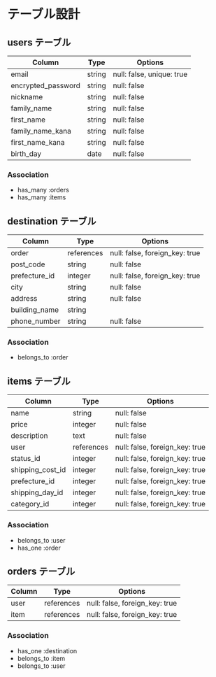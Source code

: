 # テーブル設計

## users テーブル

| Column               | Type   | Options                   |
| -------------------- | ------ | ------------------------- |
| email                | string | null: false, unique: true |
| encrypted_password   | string | null: false               |
| nickname             | string | null: false               |
| family_name          | string | null: false               |
| first_name           | string | null: false               |
| family_name_kana     | string | null: false               |
| first_name_kana      | string | null: false               |
| birth_day            | date   | null: false               |


### Association

- has_many :orders
- has_many :items


## destination テーブル

| Column           | Type       | Options                        |
| ---------------- | ---------- | ------------------------------ |
| order            | references | null: false, foreign_key: true |
| post_code        | string     | null: false                    |
| prefecture_id    | integer    | null: false, foreign_key: true |
| city             | string     | null: false                    |
| address          | string     | null: false                    |
| building_name    | string     |                                |
| phone_number     | string     | null: false                    |


### Association

- belongs_to :order

## items テーブル

| Column           | Type       | Options                         |
| ---------------- | ---------- | ------------------------------- |
| name             | string     | null: false                     |
| price            | integer    | null: false                     |
| description      | text       | null: false                     |
| user             | references | null: false, foreign_key: true  |
| status_id        | integer    | null: false, foreign_key: true  |
| shipping_cost_id | integer    | null: false, foreign_key: true  |
| prefecture_id    | integer    | null: false, foreign_key: true  |
| shipping_day_id  | integer    | null: false, foreign_key: true  |
| category_id      | integer    | null: false, foreign_key: true  |


### Association

- belongs_to :user
- has_one :order


## orders テーブル

| Column | Type       | Options                         |
| ------ | ---------- | ------------------------------- |
| user   | references | null: false, foreign_key: true  |
| item   | references | null: false, foreign_key: true  |

### Association

- has_one :destination
- belongs_to :item
- belongs_to :user


